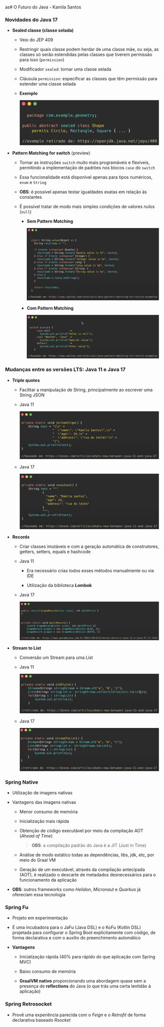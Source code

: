 as# O Futuro do Java - Kamila Santos

### Novidades do Java 17

* **Sealed classe (classe selada)**

  * Veio do JEP 409

  * Restringir quais classe podem herdar de uma classe mãe, ou seja, as classes só serão estendidas pelas classes que tiverem permissão para isso (`permission`)

  * Modificador `sealed`: tornar uma classe selada

  * Cláusula `permission`: especificar as classes que têm permissão para estender uma classe selada

  * **Exemplo**

    ![](./assets/exemplo-sealed-class.png)

* **Pattern Matching for switch** (preview)

  * Tornar as instruções `switch` muito mais programáveis e flexíveis, permitindo a implementação de padrões nos blocos `case` do `switch`

  * Essa funcionalidade está disponível apenas para tipos numéricos, `enum` e `String`

  * **OBS**: é possível apenas testar igualdades exatas em relação às constantes

  * É possível tratar de modo mais simples condições de valores nulos (`null`)

    * **Sem Pattern Matching**

      ![](./assets/exemplo--sem-pattern-matching-em-valores-nulos.png)

    * **Com Pattern Matching**

      ![](./assets/exemplo--com-pattern-matching-em-valores-nulos.png)

### Mudanças entre as versões LTS: Java 11 e Java 17

* **Triple quotes**

  * Facilitar a manipulação de String, principalmente ao escrever uma String JSON

  * Java 11

    ![](./assets/string-json-java-11.png)

  * Java 17

    ![](./assets/string-json-java-17.png)

* **Records**

  * Criar classes imutáveis e com a geração automática de construtores, getters, setters, equals e hashcode

  * Java 11

    * Era necessário crias todos esses métodos manualmente ou via IDE

    * Utilização da biblioteca **Lombok**

  * Java 17

    ![](./assets/records-java17.png)

* **Stream to List**

  * Conversão um Stream para uma List

  * Java 11

    ![](./assets/stream-to-list-java11.png)

  * Java 17

    ![](./assets/stream-to-list-java17.png)

### Spring Native

* Utilização de imagens nativas

* Vantagens das imagens nativas

  * Menor consumo de memória
  
  * Inicialização mais rápida

  * Obtenção de código executável por meio da compilação AOT (*Ahead of Time*)

    > **OBS**: a compilação padrão do Java é a JIT (Just in Time)

  * Análise de modo estático todas as dependências, libs, jdk, etc, por meio do Graal VM

  * Geração de um executável, através da compilação antecipada (AOT), é realizado o descarte de metadados desnecessários para o funcionamento da aplicação

* **OBS**: outros frameworks como *Helidon*, *Micronaut* e *Quarkus* já ofereciam essa tecnologia

### Spring Fu

* Projeto em experimentação

* É uma incubadora para o JaFu (Java DSL) e o KoFu (Kotlin DSL) projetada para configurar o Spring Boot explicitamente com código, de forma declarativa e com o auxílio do preenchimento automático

* **Vantagens**

  * Inicialização rápida (40% para rápido do que aplicação com Spring MVC)

  * Baixo consumo de memória

  * **GraalVM nativo** proporcionando uma abordagem quase sem a presença de **reflections** do Java (o que trás uma certa lentidão à aplicação)

### Spring Retrosocket

* Provê uma experiência parecida com o *Feign* e o *Retrofit* de forma declarativa baseado *Rsocket*